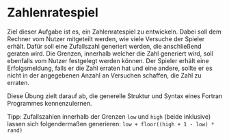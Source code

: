 # Zahlenratespiel

Ziel dieser Aufgabe ist es, ein Zahlenratespiel zu entwickeln. Dabei soll dem 
Rechner vom Nutzer mitgeteilt werden, wie viele Versuche der Spieler erhält. 
Dafür soll eine Zufallszahl generiert werden, die anschließend geraten wird. Die 
Grenzen, innerhalb welcher die Zahl generiert wird, soll ebenfalls vom Nutzer festgelegt 
werden können. Der Spieler erhält eine Erfolgsmeldung, falls er die Zahl erraten hat und 
eine andere, sollte er es nicht in der angegebenen Anzahl an Versuchen schaffen, die Zahl zu erraten.

Diese Übung zielt darauf ab, die generelle Struktur und Syntax eines Fortran Programmes kennenzulernen.

Tipp: Zufallszahlen innerhalb der Grenzen ``low`` und ``high`` (beide inklusive) lassen sich folgendermaßen
generieren: ``low + floor((high + 1 - low) * rand)``
